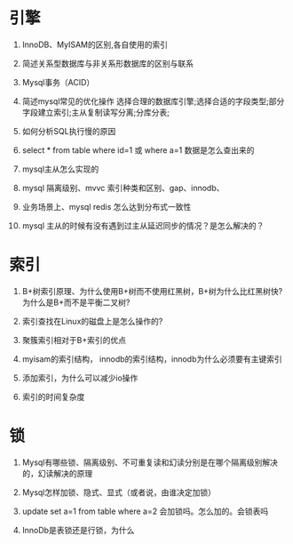 # 引擎
1. InnoDB、MyISAM的区别,各自使用的索引

2. 简述关系型数据库与非关系形数据库的区别与联系

3. Mysql事务（ACID）

4. 简述mysql常见的优化操作
    选择合理的数据库引擎;选择合适的字段类型;部分字段建立索引;主从复制读写分离;分库分表;

5. 如何分析SQL执行慢的原因

6. select * from table  where id=1 或  where a=1 数据是怎么查出来的

7. mysql主从怎么实现的

8. mysql 隔离级别、mvvc  索引种类和区别、gap、innodb、

9. 业务场景上、mysql redis 怎么达到分布式一致性

10. mysql 主从的时候有没有遇到过主从延迟同步的情况？是怎么解决的？



# 索引
1. B+树索引原理、为什么使用B+树而不使用红黑树，B+树为什么比红黑树快? 为什么是B+而不是平衡二叉树? 

2. 索引查找在Linux的磁盘上是怎么操作的? 

3. 聚簇索引相对于B+索引的优点

4. myisam的索引结构， innodb的索引结构，innodb为什么必须要有主键索引

5. 添加索引，为什么可以减少io操作

6. 索引的时间复杂度

# 锁
1. Mysql有哪些锁、隔离级别、不可重复读和幻读分别是在哪个隔离级别解决的，幻读解决的原理

2. Mysql怎样加锁、隐式、显式（或者说，由谁决定加锁）

3. update set a=1 from table where a=2 会加锁吗。怎么加的。会锁表吗

4. InnoDb是表锁还是行锁，为什么

    